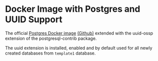 # Docker Image with Postgres and UUID Support
The official [Postgres Docker image](https://registry.hub.docker.com/_/postgres/) [(Github)](https://github.com/docker-library/postgres) extended with the uuid-ossp extension of the postgresql-contrib package.

The uuid extension is installed, enabled and by default used for all newly created databases from `template1` database.
